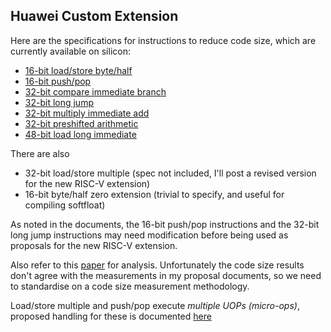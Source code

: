 Huawei Custom Extension
-----------------------

Here are the specifications for instructions to reduce code size, which are currently available on silicon:

- [16-bit load/store byte/half](https://github.com/riscv/riscv-code-size-reduction/blob/master/existing_extensions/Huawei%20Custom%20Extension/riscv_ldst_bh_extension.rst)
- [16-bit push/pop](https://github.com/riscv/riscv-code-size-reduction/blob/master/existing_extensions/Huawei%20Custom%20Extension/riscv_push_pop_extension.rst)
- [32-bit compare immediate branch](https://github.com/riscv/riscv-code-size-reduction/blob/master/existing_extensions/Huawei%20Custom%20Extension/riscv_condbr_imm_extension.rst)
- [32-bit long jump](https://github.com/riscv/riscv-code-size-reduction/blob/master/existing_extensions/Huawei%20Custom%20Extension/riscv_longjump_extension.rst)
- [32-bit multiply immediate add](https://github.com/riscv/riscv-code-size-reduction/blob/master/existing_extensions/Huawei%20Custom%20Extension/riscv_muladd_extension.rst)
- [32-bit preshifted arithmetic](https://github.com/riscv/riscv-code-size-reduction/blob/master/existing_extensions/Huawei%20Custom%20Extension/riscv_preshifted_arithmetic.rst)
- [48-bit load long immediate](https://github.com/riscv/riscv-code-size-reduction/blob/master/existing_extensions/Huawei%20Custom%20Extension/riscv_LLI_extension.rst)

There are also 
- 32-bit load/store multiple (spec not included, I'll post a revised version for the new RISC-V extension)
- 16-bit byte/half zero extension (trivial to specify, and useful for compiling softfloat)

As noted in the documents, the 16-bit push/pop instructions and the 32-bit long jump instructions may need modification before being used as proposals for the new RISC-V extension.

Also refer to this [paper](https://github.com/riscv/riscv-code-size-reduction/blob/master/CARRV2020_final.pdf) for analysis. Unfortunately the code size results don't agree with the measurements in my proposal documents, so we need to standardise on a code size measurement methodology.

Load/store multiple and push/pop execute *multiple UOPs (micro-ops)*, proposed handling for these is documented [here](https://github.com/riscv/riscv-code-size-reduction/blob/master/existing_extensions/Huawei%20Custom%20Extension/riscv_uop_handling.rst)
